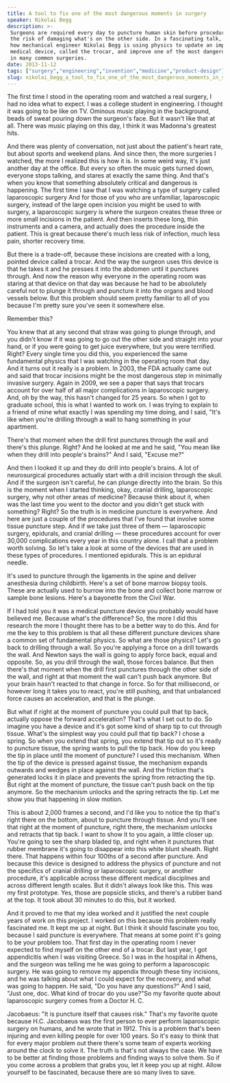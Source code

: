 ```yaml
---
title: A tool to fix one of the most dangerous moments in surgery
speaker: Nikolai Begg
description: >-
 Surgeons are required every day to puncture human skin before procedures — with
 the risk of damaging what's on the other side. In a fascinating talk, find out
 how mechanical engineer Nikolai Begg is using physics to update an important
 medical device, called the trocar, and improve one of the most dangerous moments
 in many common surgeries.
date: 2013-11-12
tags: ["surgery","engineering","invention","medicine","product-design"]
slug: nikolai_begg_a_tool_to_fix_one_of_the_most_dangerous_moments_in_surgery
---
```


The first time I stood in the operating room and watched a real surgery, I had no idea
what to expect. I was a college student in engineering. I thought it was going to be like
on TV. Ominous music playing in the background, beads of sweat pouring down the surgeon's
face. But it wasn't like that at all. There was music playing on this day, I think it was
Madonna's greatest hits. 

And there was plenty of conversation, not just about the patient's heart rate, but about
sports and weekend plans. And since then, the more surgeries I watched, the more I
realized this is how it is. In some weird way, it's just another day at the office. But
every so often the music gets turned down, everyone stops talking, and stares at exactly
the same thing. And that's when you know that something absolutely critical and dangerous
is happening. The first time I saw that I was watching a type of surgery called
laparoscopic surgery And for those of you who are unfamiliar, laparoscopic surgery,
instead of the large open incision you might be used to with surgery, a laparoscopic
surgery is where the surgeon creates these three or more small incisions in the patient.
And then inserts these long, thin instruments and a camera, and actually does the
procedure inside the patient. This is great because there's much less risk of infection,
much less pain, shorter recovery time.

But there is a trade-off, because these incisions are created with a long, pointed device
called a trocar. And the way the surgeon uses this device is that he takes it and he
presses it into the abdomen until it punctures through. And now the reason why everyone
in the operating room was staring at that device on that day was because he had to be
absolutely careful not to plunge it through and puncture it into the organs and blood
vessels below. But this problem should seem pretty familiar to all of you because I'm
pretty sure you've seen it somewhere else. 

Remember this? 

You knew that at any second that straw was going to plunge through, and you didn't know if
it was going to go out the other side and straight into your hand, or if you were going
to get juice everywhere, but you were terrified. Right? Every single time you did this,
you experienced the same fundamental physics that I was watching in the operating room
that day. And it turns out it really is a problem. In 2003, the FDA actually came out and
said that trocar incisions might be the most dangerous step in minimally invasive
surgery. Again in 2009, we see a paper that says that trocars account for over half of all
major complications in laparoscopic surgery. And, oh by the way, this hasn't changed for
25 years. So when I got to graduate school, this is what I wanted to work on. I was trying
to explain to a friend of mine what exactly I was spending my time doing, and I said,
"It's like when you're drilling through a wall to hang something in your
apartment.

There's that moment when the drill first punctures through the wall and there's this
plunge. Right? And he looked at me and he said, "You mean like when they drill into
people's brains?" And I said, "Excuse me?" 

And then I looked it up and they do drill into people's brains. A lot of neurosurgical
procedures actually start with a drill incision through the skull. And if the surgeon
isn't careful, he can plunge directly into the brain. So this is the moment when I started
thinking, okay, cranial drilling, laparoscopic surgery, why not other areas of medicine?
Because think about it, when was the last time you went to the doctor and you didn't get
stuck with something? Right? So the truth is in medicine puncture is everywhere. And here
are just a couple of the procedures that I've found that involve some tissue puncture
step. And if we take just three of them — laparoscopic surgery, epidurals, and cranial
drilling — these procedures account for over 30,000 complications every year in this
country alone. I call that a problem worth solving. So let's take a look at some of the
devices that are used in these types of procedures. I mentioned epidurals. This is an
epidural needle.

It's used to puncture through the ligaments in the spine and deliver anesthesia during
childbirth. Here's a set of bone marrow biopsy tools. These are actually used to burrow
into the bone and collect bone marrow or sample bone lesions. Here's a bayonette from the
Civil War. 

If I had told you it was a medical puncture device you probably would have believed me.
Because what's the difference? So, the more I did this research the more I thought there
has to be a better way to do this. And for me the key to this problem is that all these
different puncture devices share a common set of fundamental physics. So what are those
physics? Let's go back to drilling through a wall. So you're applying a force on a drill
towards the wall. And Newton says the wall is going to apply force back, equal and
opposite. So, as you drill through the wall, those forces balance. But then there's that
moment when the drill first punctures through the other side of the wall, and right at
that moment the wall can't push back anymore. But your brain hasn't reacted to that
change in force. So for that millisecond, or however long it takes you to react, you're
still pushing, and that unbalanced force causes an acceleration, and that is the
plunge.

But what if right at the moment of puncture you could pull that tip back, actually oppose
the forward acceleration? That's what I set out to do. So imagine you have a device and
it's got some kind of sharp tip to cut through tissue. What's the simplest way you could
pull that tip back? I chose a spring. So when you extend that spring, you extend that tip
out so it's ready to puncture tissue, the spring wants to pull the tip back. How do you
keep the tip in place until the moment of puncture? I used this mechanism. When the tip of
the device is pressed against tissue, the mechanism expands outwards and wedges in place
against the wall. And the friction that's generated locks it in place and prevents the
spring from retracting the tip. But right at the moment of puncture, the tissue can't push
back on the tip anymore. So the mechanism unlocks and the spring retracts the tip. Let me
show you that happening in slow motion.

This is about 2,000 frames a second, and I'd like you to notice the tip that's right there
on the bottom, about to puncture through tissue. And you'll see that right at the moment
of puncture, right there, the mechanism unlocks and retracts that tip back. I want to
show it to you again, a little closer up. You're going to see the sharp bladed tip, and
right when it punctures that rubber membrane it's going to disappear into this white
blunt sheath. Right there. That happens within four 100ths of a second after puncture.
And because this device is designed to address the physics of puncture and not the
specifics of cranial drilling or laparoscopic surgery, or another procedure, it's
applicable across these different medical disciplines and across different length
scales. But it didn't always look like this. This was my first prototype. Yes, those are
popsicle sticks, and there's a rubber band at the top. It took about 30 minutes to do
this, but it worked.

And it proved to me that my idea worked and it justified the next couple years of work on
this project. I worked on this because this problem really fascinated me. It kept me up at
night. But I think it should fascinate you too, because I said puncture is everywhere.
That means at some point it's going to be your problem too. That first day in the
operating room I never expected to find myself on the other end of a trocar. But last
year, I got appendicitis when I was visiting Greece. So I was in the hospital in Athens,
and the surgeon was telling me he was going to perform a laparoscopic surgery. He was
going to remove my appendix through these tiny incisions, and he was talking about what I
could expect for the recovery, and what was going to happen. He said, "Do you have any
questions?" And I said, "Just one, doc. What kind of trocar do you use?"So my favorite
quote about laparoscopic surgery comes from a Doctor H. C.

Jacobaeus: "It is puncture itself that causes risk." That's my favorite quote because
H.C. Jacobaeus was the first person to ever perform laparoscopic surgery on humans, and
he wrote that in 1912. This is a problem that's been injuring and even killing people for
over 100 years. So it's easy to think that for every major problem out there there's some
team of experts working around the clock to solve it. The truth is that's not always the
case. We have to be better at finding those problems and finding ways to solve them. So if
you come across a problem that grabs you, let it keep you up at night. Allow yourself to
be fascinated, because there are so many lives to save.

<!--
ad_duration=3.33
comment_count=117
event="TEDxBeaconStreet"
external_start_time=0
intro_duration=11.82
is_subtitle_required="False"
is_talk_featured="True"
language="en"
language_swap="False"
native_language="en"
number_of_related_talks=6
number_of_speakers=1
number_of_subtitled_videos=31
number_of_tags=5
number_of_talk_download_languages=31
number_of_talk_more_resources=0
number_of_talk_recommendations=0
number_of_talks_take_actions=0
post_ad_duration=0.83
published_timestamp="2014-07-15 15:01:38"
recording_date="2013-11-12"
speaker_description="Mechanical engineer"
speaker_is_published=1
speaker_name="Nikolai Begg"
talk_name="A tool to fix one of the most dangerous moments in surgery"
talks_tags=["surgery","engineering","invention","medicine","product-design"]
url_audio="https://download.ted.com/talks/NikolaiBegg_2013X.mp3?apikey=acme-roadrunner"
url_photo_speaker="https://pe.tedcdn.com/images/ted/d5bff93f81c26d98f5d2622c415b01db405262dc_254x191.jpg"
url_photo_talk="https://pe.tedcdn.com/images/ted/885c7429ef539771f949b2c700bf5bec320570d9_2400x1800.jpg"
url_webpage="https://www.ted.com/talks/nikolai_begg_a_tool_to_fix_one_of_the_most_dangerous_moments_in_surgery"
video_type_name="TEDx Talk"
-->